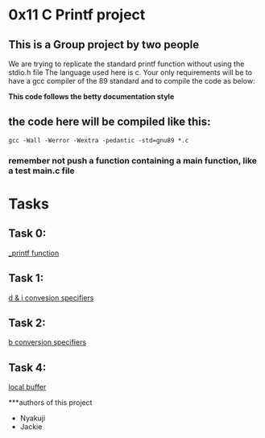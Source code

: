 # 0x11 C Printf project
## This is a Group project by two people

We are trying to replicate the standard printf function without using the stdio.h file
The language used here is c. Your only requirements will be to have a gcc compiler of the 89 standard and to compile the code as below:

**This code follows the betty documentation style**

## the code here will be compiled like this:
`gcc -Wall -Werror -Wextra -pedantic -std=gnu89 *.c`

### remember not push a function containing a main function, like a test main.c file

# Tasks
## Task 0:
[_printf function](_printf.c)

## Task 1:
[d & i convesion specifiers](function1.c)

## Task 2:
[b conversion specifiers](function2.c)


## Task 4:
[local buffer](main.h)

***authors of this project
* Nyakuji 
* Jackie
